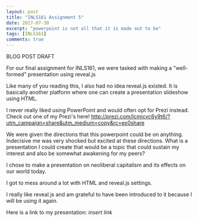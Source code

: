```yaml
---
layout: post
title: "INLS161 Assignment 5"
date: 2017-07-30
excerpt: "powerpoint is not all that it is made out to be"
tags: [INLS161]
comments: true
---
```


BLOG POST DRAFT

For our final assignment for INLS161, we were tasked with making a "well-formed" presentation using reveal.js

Like many of you reading this, I also had no idea reveal.js existed. It is basically another platform where one can create a presentation slideshow using HTML.

I never really liked using PowerPoint and would often opt for Prezi instead.
Check out one of my Prezi's here!
http://prezi.com/lcmicvc6y9t6/?utm_campaign=share&utm_medium=copy&rc=ex0share

We were given the directions that this powerpoint could be on anything.
Indecisive me was very shocked but excited at these directions. What is a presentation I could create that would be a topic that could sustain my interest and also be somewhat awakening for my peers?

I chose to make a presentation on neoliberal capitalism and its effects on our world today.

I got to mess around a lot with HTML and reveal.js settings.

I really like reveal.js and am grateful to have been introduced to it because I will be using it again.

Here is a link to my presentation: _insert link_